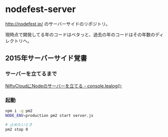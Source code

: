 # nodefest-server
http://nodefest.jp/ のサーバーサイドのリポジトリ。

現時点で開発してる年のコードはベタっと、過去の年のコードはその年数のディレクトリへ。

## 2015年サーバーサイド覚書
### サーバーを立てるまで
[NiftyCloudにNodeのサーバーを立てる - console.lealog();](http://lealog.hateblo.jp/entry/2015/07/31/214838)

### 起動
```sh
npm i -g pm2
NODE_ENV=production pm2 start server.js

# 止めたいとき
pm2 stop 0
```
